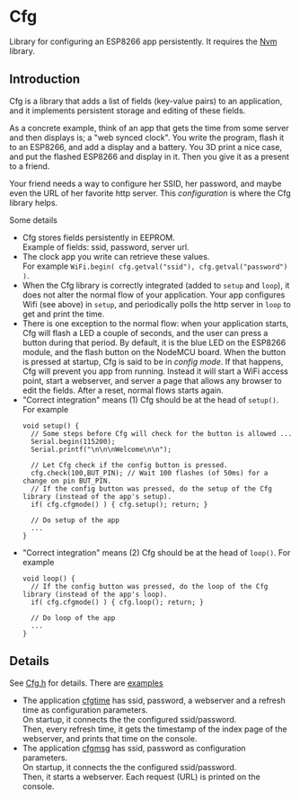 # Cfg
Library for configuring an ESP8266 app persistently.
It requires the [Nvm](https://github.com/maarten-pennings/Nvm) library.

## Introduction
Cfg is a library that adds a list of fields (key-value pairs) to an 
application, and it implements persistent storage and editing of 
these fields.

As a concrete example, think of an app that gets the time from some server and then displays is; a "web synced clock".
You write the program, flash it to an ESP8266, and add a display and a battery.
You 3D print a nice case, and put the flashed ESP8266 and display in it.
Then you give it as a present to a friend.

Your friend needs a way to configure her SSID, her password, and maybe even the URL of her favorite http server.
This _configuration_ is where the Cfg library helps.

Some details 
- Cfg stores fields persistently in EEPROM.  
  Example of fields: ssid, password, server url.
- The clock app you write can retrieve these values.  
  For example `WiFi.begin( cfg.getval("ssid"), cfg.getval("password") )`.
- When the Cfg library is correctly integrated (added to `setup` and `loop`), 
  it does not alter the normal flow of your application. 
  Your app configures Wifi (see above) in `setup`, and periodically polls the http server in `loop` to get and print the time.
- There is one exception to the normal flow: when your application starts, 
  Cfg will flash a LED a couple of seconds, and the user can press a button during that period.
  By default, it is the blue LED on the ESP8266 module, and the flash button on the NodeMCU board.
  When the button is pressed at startup, Cfg is said to be in _config mode_.
  If that happens, Cfg will prevent you app from running.
  Instead it will start a WiFi access point, start a webserver, and server a page that allows any browser to edit the fields.
  After a reset, normal flows starts again.
- "Correct integration" means (1) Cfg should be at the head of `setup()`. For example
  ```
  void setup() {
    // Some steps before Cfg will check for the button is allowed ...
    Serial.begin(115200);
    Serial.printf("\n\n\nWelcome\n\n");

    // Let Cfg check if the config button is pressed.
    cfg.check(100,BUT_PIN); // Wait 100 flashes (of 50ms) for a change on pin BUT_PIN.
    // If the config button was pressed, do the setup of the Cfg library (instead of the app's setup).
    if( cfg.cfgmode() ) { cfg.setup(); return; }
    
    // Do setup of the app
    ...
  }
  ```
- "Correct integration" means (2) Cfg should be at the head of `loop()`. For example
  ```
  void loop() {
    // If the config button was pressed, do the loop of the Cfg library (instead of the app's loop).
    if( cfg.cfgmode() ) { cfg.loop(); return; }

    // Do loop of the app
    ...
  }
  ```


## Details
See [Cfg.h](src/Cfg.h) for details.
There are [examples](examples)
- The application [cfgtime](examples/cfgtime) has ssid, password, a webserver and a refresh time as configuration parameters.  
  On startup, it connects the the configured ssid/password.  
  Then, every refresh time, it gets the timestamp of the index page of the webserver, and prints that time on the console.
- The application [cfgmsg](examples/cfgtime) has ssid, password as configuration parameters.  
  On startup, it connects the the configured ssid/password.  
  Then, it starts a webserver. Each request (URL) is printed on the console.
  

